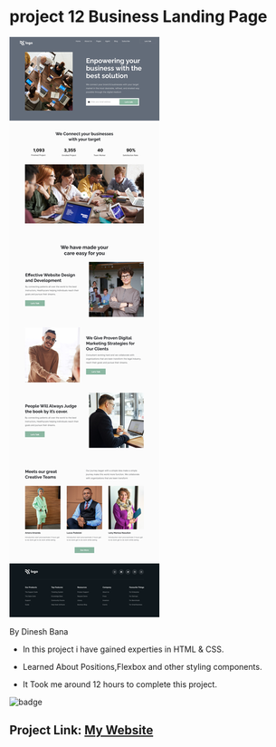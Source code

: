 # project 12 Business Landing Page

![Image](live-class-project-12.png)

By Dinesh Bana

- In this project i have gained experties in HTML & CSS.

- Learned About Positions,Flexbox and other styling components.

- It Took me around 12 hours to complete this project.

![badge](https://img.shields.io/badge/Buisness%20Landing%20Page-HTML%20%26%20CSS-green)

## Project Link: [My Website](https://business-landing-website.netlify.app/)
